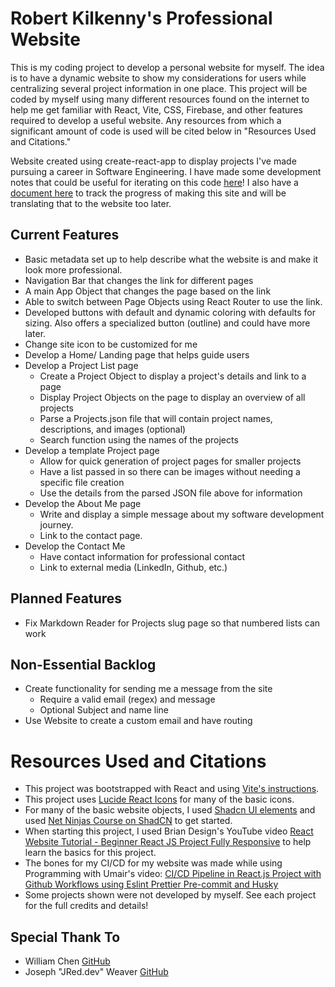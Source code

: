# Robert Kilkenny's Professional Website

This is my coding project to develop a personal website for myself. The idea is to have a dynamic website to show my considerations for users while centralizing several project information in one place. This project will be coded by myself using many different resources found on the internet to help me get familiar with React, Vite, CSS, Firebase, and other features required to develop a useful website. Any resources from which a significant amount of code is used will be cited below in "Resources Used and Citations."

Website created using create-react-app to display projects I've made pursuing a career in Software Engineering. I have made some development notes that could be useful for iterating on this code [here](./src/README.md)! I also have a [document here](./Project-Details.md) to track the progress of making this site and will be translating that to the website too later.

## Current Features

- Basic metadata set up to help describe what the website is and make it look more professional.
- Navigation Bar that changes the link for different pages
- A main App Object that changes the page based on the link
- Able to switch between Page Objects using React Router to use the link.
- Developed buttons with default and dynamic coloring with defaults for sizing. Also offers a specialized button (outline) and could have more later.
- Change site icon to be customized for me
- Develop a Home/ Landing page that helps guide users
- Develop a Project List page
  - Create a Project Object to display a project's details and link to a page
  - Display Project Objects on the page to display an overview of all projects
  - Parse a Projects.json file that will contain project names, descriptions, and images (optional)
  - Search function using the names of the projects
- Develop a template Project page
  - Allow for quick generation of project pages for smaller projects
  - Have a list passed in so there can be images without needing a specific file creation
  - Use the details from the parsed JSON file above for information
- Develop the About Me page
  - Write and display a simple message about my software development journey.
  - Link to the contact page.
- Develop the Contact Me
  - Have contact information for professional contact
  - Link to external media (LinkedIn, Github, etc.)

## Planned Features

- Fix Markdown Reader for Projects slug page so that numbered lists can work

## Non-Essential Backlog

- Create functionality for sending me a message from the site
  - Require a valid email (regex) and message
  - Optional Subject and name line
- Use Website to create a custom email and have routing

# Resources Used and Citations

- This project was bootstrapped with React and using [Vite's instructions](https://vitejs.dev/guide/).
- This project uses [Lucide React Icons](https://lucide.dev/guide/packages/lucide-react) for many of the basic icons.
- For many of the basic website objects, I used [Shadcn UI elements](https://ui.shadcn.com/) and used [Net Ninjas Course on ShadCN](https://www.youtube.com/playlist?list=PL4cUxeGkcC9h1NXLUuiAQ7c4UtdEInqma) to get started.
- When starting this project, I used Brian Design's YouTube video [React Website Tutorial - Beginner React JS Project Fully Responsive](https://www.youtube.com/watch?v=I2UBjN5ER4s&t=2456s) to help learn the basics for this project.
- The bones for my CI/CD for my website was made while using Programming with Umair's video: [CI/CD Pipeline in React.js Project with Github Workflows using Eslint Prettier Pre-commit and Husky](https://www.youtube.com/watch?v=T1sV7D418dY)
- Some projects shown were not developed by myself. See each project for the full credits and details!

## Special Thank To

- William Chen [GitHub](https://github.com/Exanite)
- Joseph "JRed.dev" Weaver [GitHub](https://github.com/JRedOW)
